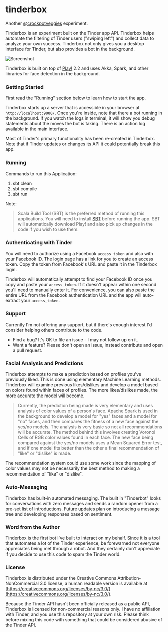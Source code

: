 tinderbox
=========

Another [@crockpotveggies](https://twitter.com/crockpotveggies) experiment.

Tinderbox is an experiment built on the Tinder app API. Tinderbox helps automate the filtering of Tinder users ("swiping left") and collect data to analyze your own success. Tinderbox not only gives you a desktop interface for Tinder, but also provides a bot in the background.

![Screenshot](https://raw.githubusercontent.com/crockpotveggies/tinderbox/master/public/img/screenshot.jpg)

Tinderbox is built on top of [Play!](http://www.playframework.com/) 2.2 and uses Akka, Spark, and other libraries for face detection in the background.

### Getting Started

First read the "Running" section below to learn how to start the app.

Tinderbox starts up a server that is accessible in your browser at `http://localhost:9000/`. Once you're inside, note that there a bot running in the background. If you watch the logs in terminal, it will show you debug statements about the moves the bot is taking. There is an action log available in the main interface.

Most of Tinder's primary functionality has been re-created in Tinderbox. Note that if Tinder updates or changes its API it could potentially break this app.

### Running

Commands to run this Application:

1. sbt clean
2. sbt compile
3. sbt run

Note: 
> Scala Build Tool (SBT) is the preferred method of running this applications. You will need to install [SBT](http://www.scala-sbt.org/) before running the app.
> SBT will automatically download Play! and also pick up changes in the code if you wish to use them.

### Authenticating with Tinder

You will need to authorize using a Facebook `access_token` and also with your Facebook ID. The login page has a link for you to create an access token. Copy the token from Facebook's URL and paste it in the Tinderbox login.

Tinderbox will automatically attempt to find your Facebook ID once you copy and paste your `access_token`. If it doesn't appear within one second you'll need to manually enter it. For convenience, you can also paste the entire URL from the Facebook authentication URL and the app will auto-extract your `access_token`.

### Support

Currently I'm not offering any support, but if there's enough interest I'd consider helping others contribute to the code.

- Find a bug? It's OK to file an issue - I may not follow up on it.
- Want a feature? Please don't open an issue, instead contribute and open a pull request.

### Facial Analysis and Predictions

Tinderbox attempts to make a prediction based on profiles you've previously liked. This is done using elementary Machine Learning methods. Tinderbox will examine previous likes/dislikes and develop a model based on colors found within faces of profiles. The more likes/dislikes made, the more accurate the model will become.

> Currently, the prediction being made is very elementary and uses analysis of color values of a person's face. Apache Spark is used in the background to develop a model for "yes" faces
> and a model for "no" faces, and then compares the fitness of a new face against the yes/no models. The analysis is very basic so not all recommendations will be accurate. The method
> behind this involves creating Voronoi Cells of RGB color values found in each face. The new face being compared against the yes/no models uses a Mean Squared Error test, and if one model
> fits better than the other a final recommendation of "like" or "dislike" is made.

The recommendation system could use some work since the mapping of color values may not be necessarily the best method to making a recommendation of "like" or "dislike".

### Auto-Messaging

Tinderbox has built-in automated messaging. The built in "Tinderbot" looks for conversations with zero messages and sends a random opener from a pre-set list of introductions. Future updates plan on introducing a message tree and developing responses based on sentiment.

### Word from the Author

Tinderbox is the first bot I've built to interact on my behalf. Since it is a tool that automates a lot of the Tinder experience, be forewarned not everyone appreciates being met through a robot. And they certainly don't appreciate if you decide to use this code to spam the Tinder world.

### License

Tinderbox is distributed under the Creative Commons Attribution-NonCommercial 3.0 license, a human readable version is available at [https://creativecommons.org/licenses/by-nc/3.0/](https://creativecommons.org/licenses/by-nc/3.0/).

Because the Tinder API hasn't been officially released as a public API, Tinderbox is licensed for non-commercial reasons only. I have no affiliation with Tinder, and you use this repository at your own risk. Please think before mixing this code with something that could be considered abusive of the Tinder API.
